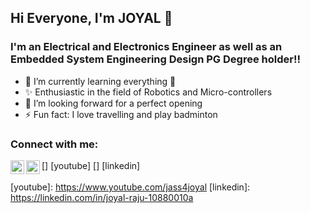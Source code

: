 ## Hi Everyone, I'm JOYAL 👋

### I'm an Electrical and Electronics Engineer as well as an Embedded System Engineering Design PG Degree holder!! 

- 🌱 I’m currently learning everything 🤣
- ✨ Enthusiastic in the field of Robotics and Micro-controllers
- 👯 I’m looking forward for a perfect opening
- ⚡ Fun fact: I love travelling and play badminton 

### Connect with me:

[<img align="left" alt="joyalraju | YouTube" width="22px" src="https://cdn.jsdelivr.net/npm/simple-icons@v3/icons/youtube.svg" />] [youtube]
[<img align="left" alt="joyalraju | LinkedIn" width="22px" src="https://cdn.jsdelivr.net/npm/simple-icons@v3/icons/linkedin.svg" />] [linkedin]
<br />
<br />
[youtube]: https://www.youtube.com/jass4joyal
[linkedin]: https://linkedin.com/in/joyal-raju-10880010a
